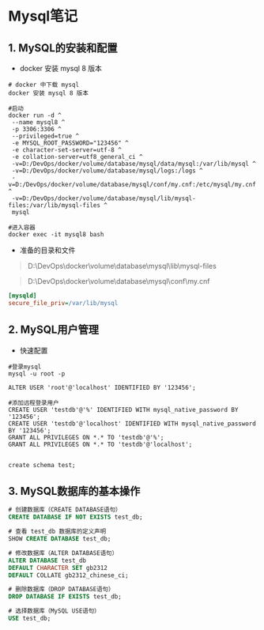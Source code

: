 # Mysql笔记

## 1. MySQL的安装和配置

+ docker 安装 mysql 8 版本

```shell
# docker 中下载 mysql
docker 安装 mysql 8 版本

#启动
docker run -d ^
 --name mysql8 ^
 -p 3306:3306 ^
 --privileged=true ^
 -e MYSQL_ROOT_PASSWORD="123456" ^
 -e character-set-server=utf-8 ^
 -e collation-server=utf8_general_ci ^
 -v=D:/DevOps/docker/volume/database/mysql/data/mysql:/var/lib/mysql ^
 -v=D:/DevOps/docker/volume/database/mysql/logs:/logs ^
 -v=D:/DevOps/docker/volume/database/mysql/conf/my.cnf:/etc/mysql/my.cnf ^
 -v=D:/DevOps/docker/volume/database/mysql/lib/mysql-files:/var/lib/mysql-files ^
 mysql

#进入容器
docker exec -it mysql8 bash
```

+ 准备的目录和文件

> D:\DevOps\docker\volume\database\mysql\lib\mysql-files

> D:\DevOps\docker\volume\database\mysql\conf\my.cnf

```ini
[mysqld]
secure_file_priv=/var/lib/mysql
```

## 2. MySQL用户管理

+ 快速配置

```shell
#登录mysql
mysql -u root -p

ALTER USER 'root'@'localhost' IDENTIFIED BY '123456';

#添加远程登录用户
CREATE USER 'testdb'@'%' IDENTIFIED WITH mysql_native_password BY '123456';
CREATE USER 'testdb'@'localhost' IDENTIFIED WITH mysql_native_password BY '123456';
GRANT ALL PRIVILEGES ON *.* TO 'testdb'@'%';
GRANT ALL PRIVILEGES ON *.* TO 'testdb'@'localhost';


create schema test;

```

## 3. MySQL数据库的基本操作
```sql
# 创建数据库（CREATE DATABASE语句）
CREATE DATABASE IF NOT EXISTS test_db;

# 查看 test_db 数据库的定义声明
SHOW CREATE DATABASE test_db;

# 修改数据库（ALTER DATABASE语句）
ALTER DATABASE test_db
DEFAULT CHARACTER SET gb2312
DEFAULT COLLATE gb2312_chinese_ci;

# 删除数据库（DROP DATABASE语句）
DROP DATABASE IF EXISTS test_db;

# 选择数据库（MySQL USE语句）
USE test_db;

```

